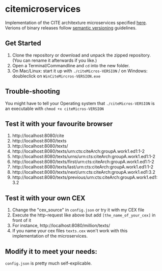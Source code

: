 # citemicroservices

Implementation of the CITE architexture microservices specified [here](https://github.com/cite-architecture/citemicroservices).  Verions of binary releases follow [semantic versioning](http://semver.org/) guidelines.


## Get Started
1. Clone the repository or download and unpack the zipped repository. (You can rename it afterwards if you like.)
2. Open a Terminal/Commandline and `cd` into the new folder.
3. On Mac/Linux: start it up with `./citeMicros-VERSION` / on Windows: doubleclick on `WinCiteMircros-VERSION.exe` 

## Trouble-shooting

You might have to tell your Operating system that `./citeMicros-VERSION` is an executable with `chmod +x citeMicros-VERSION`

## Test it with your favourite browser

1. http://localhost:8080/cite
2. http://localhost:8080/texts
3. http://localhost:8080/texts/
4. http://localhost:8080/texts/urn:cts:citeArch:groupA.work1.ed1:1-2
5. http://localhost:8080/texts/urns/urn:cts:citeArch:groupA.work1.ed1:1-2
6. http://localhost:8080/texts/first/urn:cts:citeArch:groupA.work1.ed1:1-2
7. http://localhost:8080/texts/last/urn:cts:citeArch:groupA.work1.ed1:1-2
8. http://localhost:8080/texts/next/urn:cts:citeArch:groupA.work1.ed1:3.2
9. http://localhost:8080/texts/previous/urn:cts:citeArch:groupA.work1.ed1:3.2

## Test it with your own CEX

1. Change the "cex_source" in `config.json` or try it with my CEX file
2. Execute the http-request like above but add `[the_name_of_your_cex]` in front of it
3. For instance, http://localhost:8080/million/texts/
4. If you name your cex files `texts.cex` won't work with this implementation of the microservices.

## Modify it to meet your needs:

`config.json` is pretty much self-explicable. 
